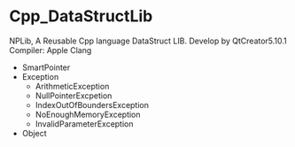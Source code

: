 # Cpp_DataStructLib
NPLib, A Reusable Cpp language DataStruct LIB. Develop by QtCreator5.10.1 Compiler: Apple Clang

- SmartPointer
- Exception
  - ArithmeticException
  - NullPointerExcpetion
  - IndexOutOfBoundersException
  - NoEnoughMemoryException
  - InvalidParameterException
- Object

